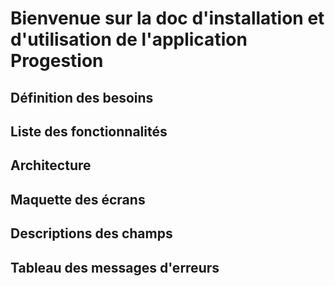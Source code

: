 # Bienvenue sur la doc d'installation et d'utilisation de l'application Progestion

## Définition des besoins

## Liste des fonctionnalités

## Architecture

## Maquette des écrans

## Descriptions des champs

## Tableau des messages d'erreurs
